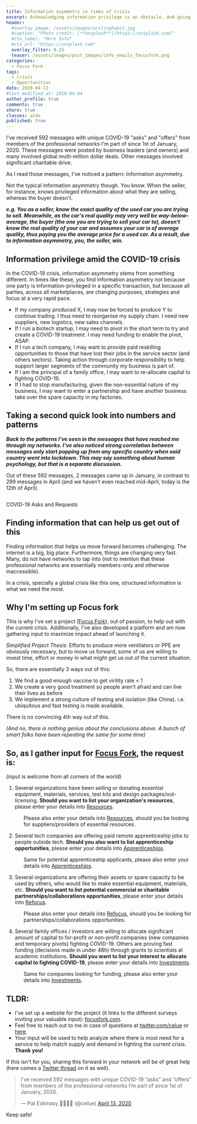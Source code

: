 ```yaml
---
title: Information asymmetry in times of crisis
excerpt: Acknowledging information privilege is an obstacle. And going into the reasons I'm setting up [Focus Fork](https://www.focusfork.com/).
header:
  #overlay_image: /assets/images/writinghabit.jpg
  #caption: "Photo credit: [**Unsplash**](https://unsplash.com)"
  #cta_label: "More Info"
  #cta_url: "https://unsplash.com"
  overlay_filter: 0.25
  teaser: /assets/images/post_images/info_emails_focusfork.png
categories:
  - Focus Fork
tags:
  - Crisis
  - Opportunities
date: 2020-04-12
#last_modified_at: 2018-04-04  
author_profile: true
comments: true
share: true
classes: wide
published: true
---
```


I've received 592 messages with unique COVID-19 "asks" and "offers" from members of the professional networks I'm part of since 1st of January, 2020. These messages were posted by business leaders (and owners) and many involved global multi-million dollar deals. Other messages involved significant charitable drive.

As I read those messages, I've noticed a pattern: Information asymmetry.

Not the typical information asymmetry though. You know. When the seller, for instance, knows privileged information about what they are selling, whereas the buyer doesn't.

<p class="notice">
<b><i>e.g. You as a seller, know the exact quality of the used car you are trying to sell. Meanwhile, as the car's real quality may very well be way-below-average, the buyer (the one you are trying to sell your car to), doesn't know the real quality of your car and assumes your car is of average quality, thus paying you the average price for a used car. As a result, due to information asymmetry, you, the seller, win.</i></b></p>

## Information privilege amid the COVID-19 crisis

In the COVID-19 crisis, information asymmetry stems from something different. In times like these, you find information asymmetry not because one party is information-privileged in a specific transaction, but because all parties, across all marketplaces, are changing purposes, strategies and focus at a very rapid pace.

* If my company produced X, I may now be forced to produce Y to continue trading. I thus need to reorganise my supply chain. I need new suppliers, new logistics, new sales channels.  
* If I run a biotech startup, I may need to pivot in the short term to try and create a COVID-19 treatment. I may need funding to enable the pivot, ASAP.
* If I run a tech company, I may want to provide paid reskilling opportunities to those that have lost their jobs in the service sector (and others sectors). Taking action through corporate responsibility to help support larger segments of the community my business is part of.
* If I am the principal of a family office, I may want to re-allocate capital to fighting COVID-19.
* If I had to stop manufacturing, given the non-essential nature of my business, I may want to enter a partnership and have another business take over the spare capacity in my factories.

## Taking a second quick look into numbers and patterns

<p class="notice">
<b><i>Back to the patterns I've seen in the messages that have reached me through my networks. I've also noticed strong correlation between messages only start popping up from any specific country when said country went into lockdown. This may say something about human psychology, but that is a separate discussion.</i></b></p>

Out of these 592 messages, 2 messages came up in January, in contrast to 299 messages in April (and we haven’t even reached mid-April, today is the 12th of April).

<p><img src="{{site.baseurl}}/assets/images/post_images/info_emails_focusfork.png" alt="" class="align-center" /></p>
<figcaption>COVID-19 Asks and Requests</figcaption>

## Finding information that can help us get out of this

Finding information that helps us move forward becomes challenging. The internet is a big, big place. Furthermore, things are changing very fast. Many, do not have networks to tap into (not to mention that these professional networks are essentially members-only and otherwise inaccessible).

In a crisis, specially a global crisis like this one, structured information is what we need the most.

## Why I'm setting up Focus fork

This is why I've set a project ([Focus Fork](http://focusfork.com/)), out of passion, to help out with the current crisis. Additionally, I've also developed a platform and am now gathering input to maximize impact ahead of launching it.

*Simplified Project Thesis*: Efforts to produce more ventilators or PPE are obviously necessary, but to move us forward, some of us are willing to invest time, effort or money in what might get us out of the current situation.

So, there are essentially 3 ways out of this:

1. We find a good enough vaccine to get virility rate < 1
2. We create a very good treatment so people aren't afraid and can live their lives as before
3. We implement a strong culture of testing and isolation (like China). i.e. ubiquitous and fast testing is made available.

There is no convincing 4th way out of this.

*(And no, there is nothing genius about the conclusions above. A bunch of smart folks have been repeating the same for some time)*

## **So, as I gather input for [Focus Fork](http://focusfork.com/), the request is:**

(input is welcome from all corners of the world)

<ol>
<li> Several organizations have been selling or donating essential equipment, materials, services, test kits and design packages/out-licensing. <strong>Should you want to list your organization's resources</strong>, please enter your details into <a href="https://bit.ly/resources_info_gathering_focus_fork">Resources</a>.</li>
  <ul>
  <li style="list-style-type: none;">Please also enter your details into <a href="https://bit.ly/resources_info_gathering_focus_fork">Resources</a>, should you be looking for suppliers/providers of essential resources.
  </li>
  </ul>
</ol>

<ol start="2">  
<li> Several tech companies are offering paid remote apprenticeship jobs to people outside tech. <strong>Should you also want to list apprenticeship opportunities</strong>, please enter your details into <a href="https://bit.ly/apprenticeships_info_gathering_focus_fork">Apprenticeships</a>. </li>
  <ul>
  <li style="list-style-type: none;">Same for potential apprenticeship applicants, please also enter your details into <a href="https://bit.ly/apprenticeships_info_gathering_focus_fork">Apprenticeships</a>.
  </li>
  </ul>
</ol>

<ol start="3">  
<li>Several organizations are offering their assets or spare capacity to be used by others, who would like to make essential equipment, materials, etc. <strong>Should you want to list potential commercial or charitable partnerships/collaborations opportunities</strong>, please enter your details into <a href="https://bit.ly/refocus_info_gathering_focus_fork">Refocus</a>. </li>
  <ul>
  <li style="list-style-type: none;">Please also enter your details into <a href="https://bit.ly/refocus_info_gathering_focus_fork">Refocus</a>, should you be looking for partnerships/collaborations opportunities.
  </li>
  </ul>
</ol>

<ol start="4">  
<li>Several family offices / investors are willing to allocate significant amount of capital to for-profit or non-profit companies (new companies and temporary pivots) fighting COVID-19. Others are proving fast funding (decisions made in under 48h) through grants to scientists at academic institutions. <strong>Should you want to list your interest to allocate capital to fighting COVID-19</strong>, please enter your details into <a href="https://bit.ly/innvestments_info_gathering_focus_fork">Investments</a>.</li>
  <ul>
  <li style="list-style-type: none;">Same for companies looking for funding, please also enter your details into <a href="https://bit.ly/innvestments_info_gathering_focus_fork">Investments</a>.
  </li>
  </ul>
</ol>

## **TLDR:**

* I've set up a website for the project (it links to the different surveys inviting your valuable input): [focusfork.com](https://www.focusfork.com).
* Feel free to reach out to me in case of questions at [twitter.com/celue](https://twitter.com/celue) or [here](/contact).
* Your input will be used to help analyze where there is most need for a service to help match supply and demand in fighting the current crisis. **Thank you!**

If this isn't for you, sharing this forward in your network will be of great help (here comes a [Twitter thread](https://twitter.com/FocusFork/status/1248246513106423817) on it as well).

<blockquote class="twitter-tweet tw-align-center"><p lang="en" dir="ltr">I’ve received 592 messages with unique COVID-19 “asks” and “offers” from members of the professional networks I’m part of since 1st of January, 2020.</p>&mdash; Pat Eskinasy 👩🏻‍💻🌳 (@celue) <a href="https://twitter.com/celue/status/1249679815780769793?ref_src=twsrc%5Etfw">April 13, 2020</a></blockquote> <script async src="https://platform.twitter.com/widgets.js" charset="utf-8"></script>

Keep safe!